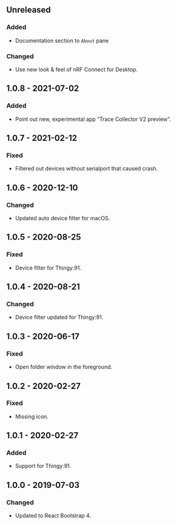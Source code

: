 ## Unreleased
### Added
- Documentation section to `About` pane
### Changed
- Use new look & feel of nRF Connect for Desktop.

## 1.0.8 - 2021-07-02
### Added
- Point out new, experimental app “Trace Collector V2 preview”.

## 1.0.7 - 2021-02-12
### Fixed
- Filtered out devices without serialport that caused crash.

## 1.0.6 - 2020-12-10
### Changed
- Updated auto device filter for macOS.

## 1.0.5 - 2020-08-25
### Fixed
- Device filter for Thingy:91.

## 1.0.4 - 2020-08-21
### Changed
- Device filter updated for Thingy:91.

## 1.0.3 - 2020-06-17
### Fixed
- Open folder window in the foreground.

## 1.0.2 - 2020-02-27
### Fixed
- Missing icon.

## 1.0.1 - 2020-02-27
### Added
- Support for Thingy:91.

## 1.0.0 - 2019-07-03
### Changed
- Updated to React Bootstrap 4.
